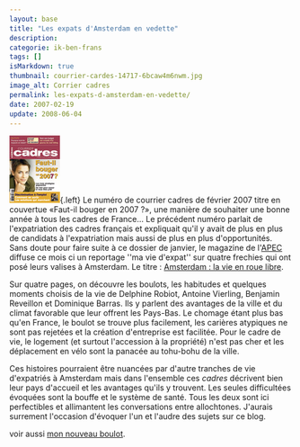 ```yaml
---
layout: base
title: "Les expats d'Amsterdam en vedette"
description: 
categorie: ik-ben-frans
tags: []
isMarkdown: true
thumbnail: courrier-cardes-14717-6bcaw4m6nwm.jpg
image_alt: Corrier cadres
permalink: les-expats-d-amsterdam-en-vedette/
date: 2007-02-19
update: 2008-06-04
---
```




![Corrier cadres](courrier-cardes-14717-6bcaw4m6nwm.jpg){.left} Le numéro de courrier cadres de février 2007 titre en couvertue «Faut-il bouger en 2007 ?», une manière de souhaiter une bonne année à tous les cadres de France... Le précédent numéro parlait de l'expatriation des cadres français et expliquait qu'il y avait de plus en plus de candidats à l'expatriation mais aussi de plus en plus d'opportunités. Sans doute pour faire suite à ce dossier de janvier, le magazine de l'[APEC](http://apec.fr/Accueil/ApecIndexAccueil.jsp) diffuse ce mois ci un reportage ''ma vie d'expat'' sur quatre frechies qui ont posé leurs valises à Amsterdam. Le titre : [Amsterdam : la vie en roue libre](http://cadres.apec.fr/delia/CourrierCadres/SommaireCC/ApecViewSommaireCC/currentTopic_TOP_2257/currentTopic_ART_null/motherTopic_TOP_2242/motherTopic_ART_null/currentArticle_ART_43797/Amsterdam+%3A+la+vie+en+roue+libre.html).

<!--excerpt-->

Sur quatre pages, on découvre les boulots, les habitudes et quelques moments choisis de la vie de Delphine Robiot, Antoine Vierling, Benjamin Reveillon et Dominique Barras. Ils y parlent des avantages de la ville et du climat favorable que leur offrent les Pays-Bas. Le chomage étant plus bas qu'en France, le boulot se trouve plus facilement, les carières atypiques ne sont pas rejetées et la création d'entreprise est facilitée. Pour le cadre de vie, le logement (et surtout l'accession à la propriété) n'est pas cher et les déplacement en vélo sont la panacée au tohu-bohu de la ville.

Ces histoires pourraient être nuancées par d'autre tranches de vie d'expatriés à Amsterdam mais dans l'ensemble ces *cadres* décrivent bien leur pays d'accueil et les avantages qu'ils y trouvent. Les seules difficultées évoquées sont la bouffe et le système de santé. Tous les deux sont ici perfectibles et allimantent les conversations entre allochtones. J'aurais surrement l'occasion d'évoquer l'un et l'audre des sujets sur ce blog.

voir aussi [mon nouveau boulot](/de-mon-boulot).
